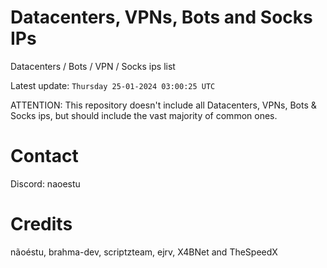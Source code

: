 # Datacenters, VPNs, Bots and Socks IPs
 
Datacenters / Bots / VPN / Socks ips list

Latest update: `Thursday 25-01-2024 03:00:25 UTC` 

ATTENTION: This repository doesn't include all Datacenters, VPNs, Bots & Socks ips, 
but should include the vast majority of common ones.

# Contact
Discord: naoestu

# Credits
nãoéstu, brahma-dev, scriptzteam, ejrv, X4BNet and TheSpeedX
